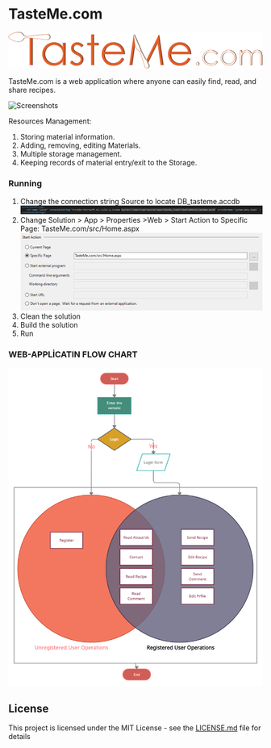 # TasteMe.com

![Logo](rm-img/0.png)

TasteMe.com is a web application where anyone can easily find, read, and share recipes.

![Screenshots](rm-img/m0.png)

Resources Management:
1.	Storing material information.
2.	Adding, removing, editing Materials.
3.	Multiple storage management.
4.	Keeping records of material entry/exit to the Storage.

### Running

1.	Change the connection string Source to locate DB_tasteme.accdb
![WebConfig](rm-img/r0.png)
2.	Change Solution > App > Properties >Web > Start Action to Specific Page: TasteMe.com/src/Home.aspx
![Property](rm-img/r1.png)
3.	Clean the solution
4.	Build the solution
5.	Run

### WEB-APPLİCATIN FLOW CHART

![FlowChart](rm-img/fc.png)

## License

This project is licensed under the MIT License - see the [LICENSE.md](LICENSE.md) file for details
